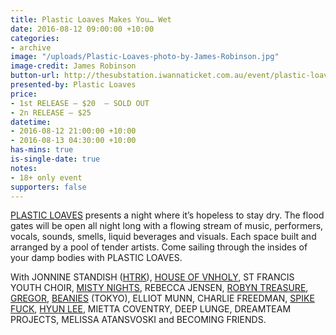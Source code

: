 ```yaml
---
title: Plastic Loaves Makes You… Wet
date: 2016-08-12 09:00:00 +10:00
categories:
- archive
image: "/uploads/Plastic-Loaves-photo-by-James-Robinson.jpg"
image-credit: James Robinson
button-url: http://thesubstation.iwannaticket.com.au/event/plastic-loaves-makes-youwet-MTEwODc
presented-by: Plastic Loaves
price:
- 1st RELEASE – $20  – SOLD OUT
- 2n RELEASE – $25
datetime:
- 2016-08-12 21:00:00 +10:00
- 2016-08-13 04:30:00 +10:00
has-mins: true
is-single-date: true
notes:
- 18+ only event
supporters: false
---
```


[PLASTIC LOAVES](http://www.plasticloaves.com/) presents a night where it’s hopeless to stay dry. The flood gates will be open all night long with a flowing stream of music, performers, vocals, sounds, smells, liquid beverages and visuals. Each space built and arranged by a pool of tender artists. Come sailing through the insides of your damp bodies with PLASTIC LOAVES.

With JONNINE STANDISH ([HTRK](http://www.yourcomicbookfantasy.com/)), [HOUSE OF VNHOLY](http://www.houseofvnholy.com/), ST FRANCIS YOUTH CHOIR, [MISTY NIGHTS](https://soundcloud.com/mistynightsdisco), REBECCA JENSEN, [ROBYN TREASURE](https://soundcloud.com/robyntreasure), [GREGOR](http://chaptermusic.com/store/gregor/thoughts-faults/), [BEANIES](https://soundcloud.com/beanies-2) (TOKYO), ELLIOT MUNN, CHARLIE FREEDMAN, [SPIKE FUCK](https://soundcloud.com/spike-fuck), [HYUN LEE](http://www.hyunleee.com/), MIETTA COVENTRY, DEEP LUNGE, DREAMTEAM PROJECTS, MELISSA ATANSVOSKI and BECOMING FRIENDS.
